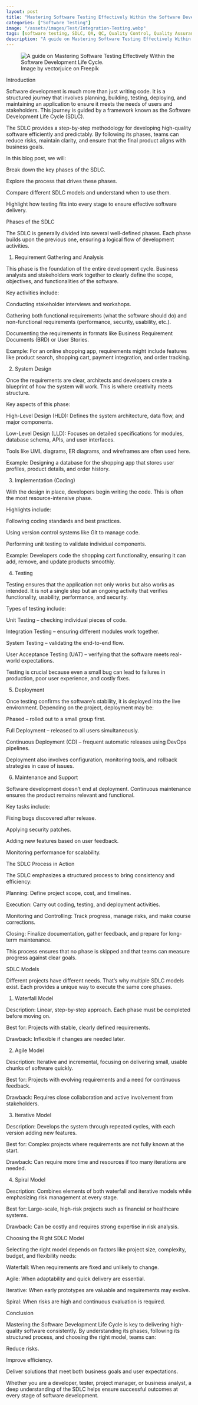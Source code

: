 ```yaml
---
layout: post
title: "Mastering Software Testing Effectively Within the Software Development Life Cycle"
categories: ["Software Testing"]
image: "/assets/images/Test/Integration-Testing.webp"
tags: [software testing, SDLC, QA, QC, Quality Control, Quality Assurance]
description: "A guide on Mastering Software Testing Effectively Within the Software Development Life Cycle."
---
```


<figure>
  <img
    src="/assets/images/Test/Integration-Testing.webp"
    srcset="/assets/images/Test/Integration-Testing-300.webp 300w, /assets/images/Types/Integration-Testing-390.webp 390w, /assets/images/Types/Integration-Testing-700.webp 700w"
    sizes="(max-width: 767px) 390px, (min-width: 1000px) 700px, 100vw"
    alt="A guide on Mastering Software Testing Effectively Within the Software Development Life Cycle."
  />
   <figcaption>Image by vectorjuice on Freepik</figcaption>
</figure>


Introduction

Software development is much more than just writing code. It is a structured journey that involves planning, building, testing, deploying, and maintaining an application to ensure it meets the needs of users and stakeholders. This journey is guided by a framework known as the Software Development Life Cycle (SDLC).

The SDLC provides a step-by-step methodology for developing high-quality software efficiently and predictably. By following its phases, teams can reduce risks, maintain clarity, and ensure that the final product aligns with business goals.

In this blog post, we will:

Break down the key phases of the SDLC.

Explore the process that drives these phases.

Compare different SDLC models and understand when to use them.

Highlight how testing fits into every stage to ensure effective software delivery.

Phases of the SDLC

The SDLC is generally divided into several well-defined phases. Each phase builds upon the previous one, ensuring a logical flow of development activities.

1. Requirement Gathering and Analysis

This phase is the foundation of the entire development cycle. Business analysts and stakeholders work together to clearly define the scope, objectives, and functionalities of the software.

Key activities include:

Conducting stakeholder interviews and workshops.

Gathering both functional requirements (what the software should do) and non-functional requirements (performance, security, usability, etc.).

Documenting the requirements in formats like Business Requirement Documents (BRD) or User Stories.

Example: For an online shopping app, requirements might include features like product search, shopping cart, payment integration, and order tracking.

2. System Design

Once the requirements are clear, architects and developers create a blueprint of how the system will work. This is where creativity meets structure.

Key aspects of this phase:

High-Level Design (HLD): Defines the system architecture, data flow, and major components.

Low-Level Design (LLD): Focuses on detailed specifications for modules, database schema, APIs, and user interfaces.

Tools like UML diagrams, ER diagrams, and wireframes are often used here.

Example: Designing a database for the shopping app that stores user profiles, product details, and order history.

3. Implementation (Coding)

With the design in place, developers begin writing the code. This is often the most resource-intensive phase.

Highlights include:

Following coding standards and best practices.

Using version control systems like Git to manage code.

Performing unit testing to validate individual components.

Example: Developers code the shopping cart functionality, ensuring it can add, remove, and update products smoothly.

4. Testing

Testing ensures that the application not only works but also works as intended. It is not a single step but an ongoing activity that verifies functionality, usability, performance, and security.

Types of testing include:

Unit Testing – checking individual pieces of code.

Integration Testing – ensuring different modules work together.

System Testing – validating the end-to-end flow.

User Acceptance Testing (UAT) – verifying that the software meets real-world expectations.

Testing is crucial because even a small bug can lead to failures in production, poor user experience, and costly fixes.

5. Deployment

Once testing confirms the software’s stability, it is deployed into the live environment. Depending on the project, deployment may be:

Phased – rolled out to a small group first.

Full Deployment – released to all users simultaneously.

Continuous Deployment (CD) – frequent automatic releases using DevOps pipelines.

Deployment also involves configuration, monitoring tools, and rollback strategies in case of issues.

6. Maintenance and Support

Software development doesn’t end at deployment. Continuous maintenance ensures the product remains relevant and functional.

Key tasks include:

Fixing bugs discovered after release.

Applying security patches.

Adding new features based on user feedback.

Monitoring performance for scalability.

The SDLC Process in Action

The SDLC emphasizes a structured process to bring consistency and efficiency:

Planning: Define project scope, cost, and timelines.

Execution: Carry out coding, testing, and deployment activities.

Monitoring and Controlling: Track progress, manage risks, and make course corrections.

Closing: Finalize documentation, gather feedback, and prepare for long-term maintenance.

This process ensures that no phase is skipped and that teams can measure progress against clear goals.

SDLC Models

Different projects have different needs. That’s why multiple SDLC models exist. Each provides a unique way to execute the same core phases.

1. Waterfall Model

Description: Linear, step-by-step approach. Each phase must be completed before moving on.

Best for: Projects with stable, clearly defined requirements.

Drawback: Inflexible if changes are needed later.

2. Agile Model

Description: Iterative and incremental, focusing on delivering small, usable chunks of software quickly.

Best for: Projects with evolving requirements and a need for continuous feedback.

Drawback: Requires close collaboration and active involvement from stakeholders.

3. Iterative Model

Description: Develops the system through repeated cycles, with each version adding new features.

Best for: Complex projects where requirements are not fully known at the start.

Drawback: Can require more time and resources if too many iterations are needed.

4. Spiral Model

Description: Combines elements of both waterfall and iterative models while emphasizing risk management at every stage.

Best for: Large-scale, high-risk projects such as financial or healthcare systems.

Drawback: Can be costly and requires strong expertise in risk analysis.

Choosing the Right SDLC Model

Selecting the right model depends on factors like project size, complexity, budget, and flexibility needs:

Waterfall: When requirements are fixed and unlikely to change.

Agile: When adaptability and quick delivery are essential.

Iterative: When early prototypes are valuable and requirements may evolve.

Spiral: When risks are high and continuous evaluation is required.

Conclusion

Mastering the Software Development Life Cycle is key to delivering high-quality software consistently. By understanding its phases, following its structured process, and choosing the right model, teams can:

Reduce risks.

Improve efficiency.

Deliver solutions that meet both business goals and user expectations.

Whether you are a developer, tester, project manager, or business analyst, a deep understanding of the SDLC helps ensure successful outcomes at every stage of software development.
